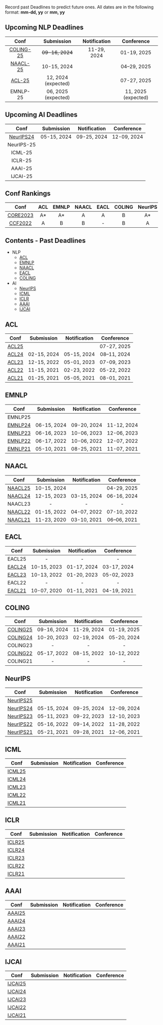 Record past Deadlines to predict future ones.
All dates are in the following format: **mm-dd, yy** or  **mm, yy** 

## Upcoming NLP Deadlines
|  Conf  |Submission    |   Notification  |   Conference  |
| :---:  |    :----:     |     :---:       |     :---:     |
|[COLING-25](https://coling2025.org/)| ~~09-16, 2024~~|11-29, 2024|01-19, 2025|
|[NAACL-25](https://2025.naacl.org/)  |10-15, 2024|                 |04–29, 2025|
|[ACL-25](https://2025.aclweb.org/)  |12, 2024 (expected)|                 |07-27, 2025|
| EMNLP-25                           |06, 2025 (expected)|          |11, 2025 (expected)|


## Upcoming AI Deadlines
|  Conf  | Submission    |   Notification  |   Conference  |
| :---:  |    :----:     |     :---:       |     :---:     |
|[NeurIPS24](https://neurips.cc/Conferences/2024) |05-15, 2024|09-25, 2024|12-09, 2024|
|NeurIPS-25|               |                 |               |
|ICML-25   |               |                 |               |
|ICLR-25   |               |                 |               |
|AAAI-25   |               |                 |               |
|IJCAI-25  |               |                 |               |

## Conf Rankings
|  Conf  |   ACL   |   EMNLP  |   NAACL  | EACL | COLING |NeurIPS|ICML|ICLR|AAAI|IJCAI|
| :---:  | :----:  |   :---:  |  :---:   | :---:|  :---: |:---: |:---: |:---: |:---: |:---: |
| [CORE2023](https://portal.core.edu.au/conf-ranks/) | A* | A* | A | A | B |A*|A*|A*|A*|A*|
| [CCF2022](https://www.ccf.org.cn/)                 | A  | B  | B | - | B |A |A |- |A |A |

## Contents - Past Deadlines
- NLP
  - [ACL ](#acl)
  - [EMNLP ](#emnlp)
  - [NAACL ](#naacl)
  - [EACL ](#eacl)
  - [COLING ](#coling)
- AI
  - [NeurIPS ](#neurips)
  - [ICML ](#icml)
  - [ICLR ](#iclr)
  - [AAAI ](#aaai)
  - [IJCAI ](#ijcai)


## ACL
|  Conf  | Submission    |   Notification  |   Conference  |
| :---:  |    :----:     |     :---:       |     :---:     |
|[ACL25](https://2025.aclweb.org/)  |               |                 |07-27, 2025|
|[ACL24](https://2024.aclweb.org/)|02-15, 2024|05-15, 2024|08–11, 2024|
|[ACL23](https://2023.aclweb.org/)|12-15, 2022|05-01, 2023|07-09, 2023|
|[ACL22](https://2022.aclweb.org/)|11-15, 2021|02-23, 2022|05-22, 2022|
|[ACL21](https://2021.aclweb.org/) |01-25, 2021|05-05, 2021|08-01, 2021|


## EMNLP
|  Conf  | Submission    |   Notification  |   Conference  |
| :---:  |    :----:     |     :---:       |     :---:     |
| EMNLP25 |               |                 |               |
|[EMNLP24](https://2024.emnlp.org/)|06-15, 2024|09-20, 2024|11-12, 2024|
|[EMNLP23](https://2023.emnlp.org/)|06-16, 2023|10-06, 2023|12-06, 2023|
|[EMNLP22](https://2022.emnlp.org/)|06-17, 2022|10-06, 2022|12-07, 2022|
|[EMNLP21](https://2021.emnlp.org/)|05-10, 2021|08-25, 2021|11-07, 2021|


## NAACL
|  Conf  | Submission    |   Notification  |   Conference  |
| :---:  |    :----:     |     :---:       |     :---:     |
|[NAACL25](https://2025.naacl.org/)  |10-15, 2024|                 |04-29, 2025|
|[NAACL24](https://2024.naacl.org/)  |12-15, 2023|03-15, 2024|06-16, 2024|
| NAACL23                            |       -       |        -        |       -       |
|[NAACL22](https://2022.naacl.org/)  |01-15, 2022|04-07, 2022|07-10, 2022|
|[NAACL21](https://2021.naacl.org/) |11-23, 2020|03-10, 2021|06–06, 2021|


## EACL
|  Conf  | Submission    |   Notification  |   Conference  |
| :---:  |    :----:     |     :---:       |     :---:     |
| EACL25 |      -        |       -         |       -       |
|[EACL24](https://2024.eacl.org/) |10-15, 2023|01-17, 2024|03-17, 2024|
|[EACL23](https://2023.eacl.org/) |10-13, 2022|01-20, 2023|05-02, 2023|
| EACL22                          |       -       |        -        |       -       |
|[EACL21](https://2021.eacl.org/) |10-07, 2020|01-11, 2021|04-19, 2021|


## COLING
|  Conf  | Submission    |   Notification  |   Conference  |
| :---:  |    :----:     |     :---:       |     :---:     |
|[COLING25](https://coling2025.org/)|09-16, 2024|11-29, 2024|01-19, 2025|
| [COLING24](https://lrec-coling-2024.org/) |10-20, 2023|02-19, 2024|05-20, 2024|
|  COLING23                           |       -       |        -        |       -       |
| [COLING22](https://coling2022.org/) |05-17, 2022|08-15, 2022|10-12, 2022|
| COLING21 |      -        |        -        |      -        |

## NeurIPS
|  Conf  | Submission    |   Notification  |   Conference  |
| :---:  |    :----:     |     :---:       |     :---:     |
|[NeurIPS25]()|          |                 |               |
|[NeurIPS24](https://neurips.cc/Conferences/2024) |05-15, 2024|09-25, 2024|12-09, 2024|
|[NeurIPS23](https://neurips.cc/Conferences/2023) |05-11, 2023|09-22, 2023|12-10, 2023|
|[NeurIPS22](https://neurips.cc/Conferences/2022) |05-16, 2022|09-14, 2022|11-28, 2022|
|[NeurIPS21](https://neurips.cc/Conferences/2021) |05-21, 2021|09-28, 2021|12-06, 2021|

## ICML
|  Conf  | Submission    |   Notification  |   Conference  |
| :---:  |    :----:     |     :---:       |     :---:     |
|[ICML25]()|          |                 |               |
|[ICML24](https://icml.cc/Conferences/2024) |         |                 |               |
|[ICML23](https://icml.cc/Conferences/2023) |         |                 |               |
|[ICML22](https://icml.cc/Conferences/2022) |         |                 |               |
|[ICML21](https://icml.cc/Conferences/2021/index.html) |         |                 |               |

## ICLR
|  Conf  | Submission    |   Notification  |   Conference  |
| :---:  |    :----:     |     :---:       |     :---:     |
|[ICLR25](https://iclr.cc/Conferences/2025)|          |                 |               |
|[ICLR24](https://iclr.cc/Conferences/2024) |         |                 |               |
|[ICLR23](https://iclr.cc/Conferences/2023) |         |                 |               |
|[ICLR22](https://iclr.cc/Conferences/2022) |         |                 |               |
|[ICLR21](https://iclr.cc/Conferences/2021) |         |                 |               |

## AAAI
|  Conf  | Submission    |   Notification  |   Conference  |
| :---:  |    :----:     |     :---:       |     :---:     |
|[AAAI25](https://aaai.org/conference/aaai/aaai-25/)|          |                 |               |
|[AAAI24](https://aaai.org/conference/aaai/aaai-24/) |         |                 |               |
|[AAAI23](https://aaai-23.aaai.org/) |         |                 |               |
|[AAAI22](https://aaai.org/conference/aaai/aaai-22/) |         |                 |               |
|[AAAI21](https://aaai.org/conference/aaai/aaai-21/) |         |                 |               |

## IJCAI
|  Conf  | Submission    |   Notification  |   Conference  |
| :---:  |    :----:     |     :---:       |     :---:     |
|[IJCAI25]()|          |                 |               |
|[IJCAI24](https://ijcai24.org/) |         |                 |               |
|[IJCAI23](https://ijcai-23.org/) |         |                 |               |
|[IJCAI22](https://ijcai-22.org/) |         |                 |               |
|[IJCAI21](https://ijcai-21.org/) |         |                 |               |

<!--stackedit_data:
eyJoaXN0b3J5IjpbLTE4NDc5MjY4MDQsLTcyOTIyOTU3OCwxMT
EyNzQ4NTUzLC0zODkwODE2OTQsNDIzNTMwMjMwLDQyMzUzMDIz
MCwtMTcyMjY2OTc0NCwtMTYzMjM4ODc3NCwtNzAyNTU0NDg2LC
0xNTk2MzEyMzg1LDg1MDA2NTU5MiwtMjEyNzg2MjY0MiwtMjA3
MjU0NTI4NywtMTc3NDQ5MzI4NiwtMTU5NDE0MzIwNCwyMTI1OT
UwMzA4LC01NTMwNDY4ODIsLTEwNzAzOTI1MzAsMTk0MTgxMTA1
OCw3NTExMDIxNzFdfQ==
-->
<!--stackedit_data:
eyJoaXN0b3J5IjpbLTE4ODIxNTEzNyw4OTk3MTczNDQsMTIwOT
IzNzEwNCwxODQ1Mjk2MTYxLDIwNDAyOTU0MDAsODU0NDI5MTcz
LC0xMzA0MzA4NDM0LDIwMzUwMzE2NzQsLTMzNTE4NjYyNCwtNT
U1NTEyMjAxLC0xMjY0OTE4NzYyLDE5MDExMDQ3MzgsLTE3OTIz
ODgwMDMsMTQwNjYzNTUzNiwxMzgzNzUwMiwtNzQ3OTU5OTUyLD
E2NzQ1MjIzMTcsMjExMzUxODMwNCwtNTMyNzkxNTExLC0xODc5
MzM2NjU1XX0=
-->